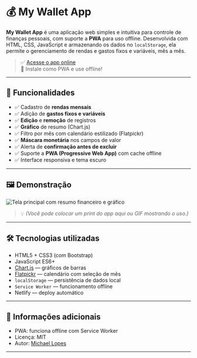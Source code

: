 # 💰 My Wallet App

**My Wallet App** é uma aplicação web simples e intuitiva para controle de finanças pessoais, com suporte a **PWA** para uso offline. Desenvolvida com HTML, CSS, JavaScript e armazenando os dados no `localStorage`, ela permite o gerenciamento de rendas e gastos fixos e variáveis, mês a mês.

> ✅ [Acesse o app online](https://my-selfwallet-app.netlify.app/)  
> 📱 Instale como PWA e use offline!

---

## 📌 Funcionalidades

- ✅ Cadastro de **rendas mensais**
- ✅ Adição de **gastos fixos e variáveis**
- ✅ **Edição** e **remoção** de registros
- ✅ **Gráfico** de resumo (Chart.js)
- ✅ Filtro por mês com calendário estilizado (Flatpickr)
- ✅ **Máscara monetária** nos campos de valor
- ✅ Alerta de **confirmação antes de excluir**
- ✅ Suporte a **PWA (Progressive Web App)** com cache offline
- ✅ Interface responsiva e tema escuro

---

## 🖼️ Demonstração

![Tela principal com resumo financeiro e gráfico](./screenshot.png)  
> 💡 *(Você pode colocar um print do app aqui ou GIF mostrando o uso.)*

---

## 🛠️ Tecnologias utilizadas

- HTML5 + CSS3 (com Bootstrap)
- JavaScript ES6+
- [Chart.js](https://www.chartjs.org/) — gráficos de barras
- [Flatpickr](https://flatpickr.js.org/plugins/) — calendário com seleção de mês
- `localStorage` — persistência de dados local
- `Service Worker` — funcionamento offline
- Netlify — deploy automático

---

## 📎 Informações adicionais

- PWA: funciona offline com Service Worker
- Licença: MIT
- Autor: [Michael Lopes](https://github.com/michaelldo)

---

<!-- ## 🚀 Como rodar localmente

```bash
# Clone o repositório
git clone https://github.com/michaelldo/my-wallet-app.git
cd my-wallet-app

# Abra o arquivo index.html em seu navegador -->

